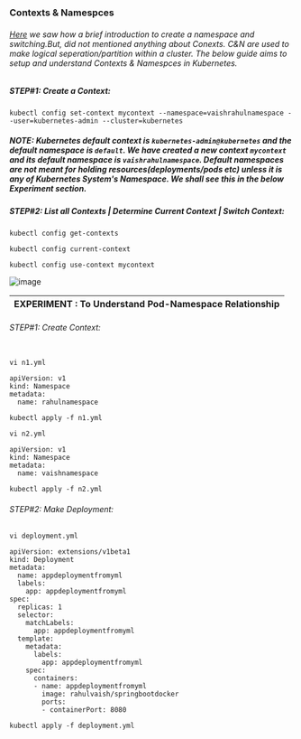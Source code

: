 ### Contexts & Namespces
###### [Here]() we saw how a brief introduction to create a namespace and switching.But, did not mentioned anything about Conexts. C&N are used to make logical seperation/partition within a cluster. The below guide aims to setup and understand Contexts & Namespces in Kubernetes.

##### STEP#1: Create a Context:
```
kubectl config set-context mycontext --namespace=vaishrahulnamespace --user=kubernetes-admin --cluster=kubernetes
```
##### NOTE: Kubernetes default context is ```kubernetes-admin@kubernetes``` and the default namespace is ```default```. We have created a new context ```mycontext``` and its default namespace is ```vaishrahulnamespace```. Default namespaces are not meant for holding resources(deployments/pods etc) *unless* it is any of Kubernetes System's Namespace. We shall see this in the below Experiment section.


##### STEP#2: List all Contexts | Determine Current Context | Switch Context:
```
kubectl config get-contexts
```
```
kubectl config current-context
```
```
kubectl config use-context mycontext
```
![image](https://user-images.githubusercontent.com/45539698/68538806-4ece1200-03a0-11ea-9d1e-1231aae7733e.png)

| EXPERIMENT : To Understand Pod-Namespace Relationship |
|---|
###### *STEP#1: Create Context:*

```

```

```
vi n1.yml
```
```
apiVersion: v1
kind: Namespace
metadata:
  name: rahulnamespace

```
```
kubectl apply -f n1.yml
```
```
vi n2.yml
```
```
apiVersion: v1
kind: Namespace
metadata:
  name: vaishnamespace

```
```
kubectl apply -f n2.yml
```
###### *STEP#2: Make Deployment:*
```
vi deployment.yml
```
```
apiVersion: extensions/v1beta1
kind: Deployment
metadata:
  name: appdeploymentfromyml
  labels:
    app: appdeploymentfromyml
spec:
  replicas: 1
  selector:
    matchLabels:
      app: appdeploymentfromyml
  template:
    metadata:
      labels:
        app: appdeploymentfromyml
    spec:
      containers:
      - name: appdeploymentfromyml
        image: rahulvaish/springbootdocker
        ports:
        - containerPort: 8080
```
```
kubectl apply -f deployment.yml
```
